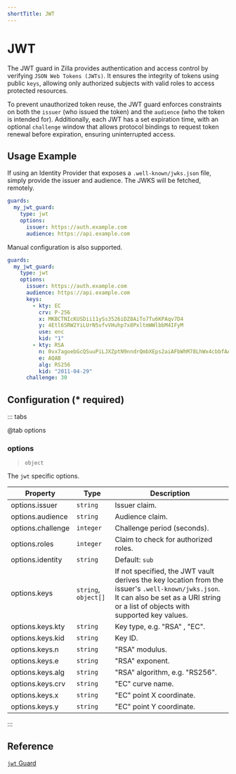 ```yaml
---
shortTitle: JWT
---
```


# JWT

The JWT guard in Zilla provides authentication and access control by verifying `JSON Web Tokens (JWTs)`. It ensures the integrity of tokens using public `keys`, allowing only authorized subjects with valid roles to access protected resources.

To prevent unauthorized token reuse, the JWT guard enforces constraints on both the `issuer` (who issued the token) and the `audience` (who the token is intended for). Additionally, each JWT has a set expiration time, with an optional `challenge` window that allows protocol bindings to request token renewal before expiration, ensuring uninterrupted access.

## Usage Example

If using an Identity Provider that exposes a `.well-known/jwks.json` file, simply provide the issuer and audience. The JWKS will be fetched, remotely.

```yaml {2}
guards:
  my_jwt_guard:
    type: jwt
    options:
      issuer: https://auth.example.com
      audience: https://api.example.com
```

Manual configuration is also supported.

```yaml {2}
guards:
  my_jwt_guard:
    type: jwt
    options:
      issuer: https://auth.example.com
      audience: https://api.example.com
      keys:
        - kty: EC
          crv: P-256
          x: MKBCTNIcKUSDii11ySs3526iDZ8AiTo7Tu6KPAqv7D4
          y: 4Etl6SRW2YiLUrN5vfvVHuhp7x8PxltmWWlbbM4IFyM
          use: enc
          kid: "1"
        - kty: RSA
          n: 0vx7agoebGcQSuuPiLJXZptN9nndrQmbXEps2aiAFbWhM78LhWx4cbbfAAtVT86zwu1RK7aPFFxuhDR1L6tSoc_BJECPebWKRXjBZCiFV4n3oknjhMstn64tZ_2W-5JsGY4Hc5n9yBXArwl93lqt7_RN5w6Cf0h4QyQ5v-65YGjQR0_FDW2QvzqY368QQMicAtaSqzs8KJZgnYb9c7d0zgdAZHzu6qMQvRL5hajrn1n91CbOpbISD08qNLyrdkt-bFTWhAI4vMQFh6WeZu0fM4lFd2NcRwr3XPksINHaQ-G_xBniIqbw0Ls1jF44-csFCur-kEgU8awapJzKnqDKgw
          e: AQAB
          alg: RS256
          kid: "2011-04-29"
      challenge: 30
```

## Configuration (\* required)

::: tabs

@tab options

### options

> `object`

The `jwt` specific options.

| Property          | Type                   | Description                                                                                                                                                                            |
|-------------------|------------------------|----------------------------------------------------------------------------------------------------------------------------------------------------------------------------------------|
| options.issuer    | `string`               | Issuer claim.                                                                                                                                                                          |
| options.audience  | `string`               | Audience claim.                                                                                                                                                                        |
| options.challenge | `integer`              | Challenge period (seconds).                                                                                                                                                            |
| options.roles     | `integer`              | Claim to check for authorized roles.                                                                                                                                                   |
| options.identity  | `string`               | Default: `sub`                                                                                                                                                                         |
| options.keys      | `string`, `object[]`   | If not specified, the JWT vault derives the key location from the issuer's `.well-known/jwks.json`. It can also be set as a URI string or a list of objects with supported key values. |
| options.keys.kty  | `string`               | Key type, e.g. "RSA" , "EC".                                                                                                                                                           |
| options.keys.kid  | `string`               | Key ID.                                                                                                                                                                                |
| options.keys.n    | `string`               | "RSA" modulus.                                                                                                                                                                         |
| options.keys.e    | `string`               | "RSA" exponent.                                                                                                                                                                        |
| options.keys.alg  | `string`               | "RSA" algorithm, e.g. "RS256".                                                                                                                                                         |
| options.keys.crv  | `string`               | "EC" curve name.                                                                                                                                                                       |
| options.keys.x    | `string`               | "EC" point X coordinate.                                                                                                                                                               |
| options.keys.y    | `string`               | "EC" point Y coordinate.                                                                                                                                                               |

:::

## Reference

[`jwt` Guard](/reference/config/guards/jwt.md)

